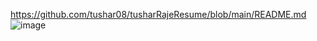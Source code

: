 https://github.com/tushar08/tusharRajeResume/blob/main/README.md
![image](https://github.com/tushar08/tusharRajeResume/assets/10714539/55bb5402-29a1-479d-b487-1286add53de5)
